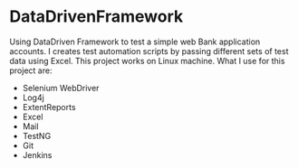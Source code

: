 # DataDrivenFramework
Using DataDriven Framework to test a simple web Bank application accounts. I creates test automation scripts by passing different sets of test data using Excel. 
This project works on Linux machine. What I use for this project are:

- Selenium WebDriver
- Log4j
- ExtentReports
- Excel
- Mail
- TestNG
- Git
- Jenkins
